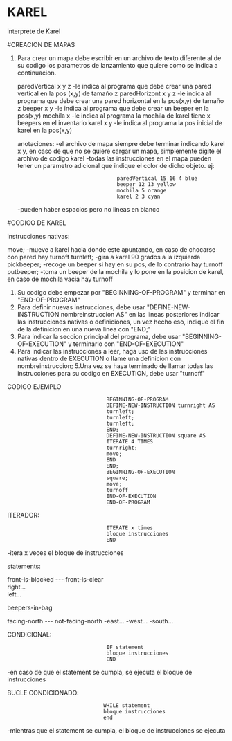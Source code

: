 # KAREL
interprete de Karel

#CREACION DE MAPAS
1. Para crear un mapa debe escribir en un archivo de texto diferente al de su codigo los parametros de lanzamiento 
   que quiere como se indica a continuacion.
   
   paredVertical x y z  -le indica al programa que debe crear una pared vertical en la pos (x,y) de tamaño z
   paredHorizont x y z  -le indica al programa que debe crear una pared horizontal en la pos(x,y) de tamaño z
   beeper x y           -le indica al programa que debe crear un beeper en la pos(x,y)
   mochila x            -le indica al programa la mochila de karel tiene x beepers en el inventario
   karel x y            -le indica al programa la pos inicial de karel en la pos(x,y)
   
   anotaciones:
   -el archivo de mapa siempre debe terminar indicando karel x y, en caso de que no se quiere cargar un mapa, simplemente digite el archivo de codigo karel
   -todas las instrucciones en el mapa pueden tener un parametro adicional que indique el color de dicho objeto. ej:
                                     
                                       paredVertical 15 16 4 blue
                                       beeper 12 13 yellow
                                       mochila 5 orange
                                       karel 2 3 cyan
   
   -pueden haber espacios pero no lineas en blanco

#CODIGO DE KAREL

instrucciones nativas:

move; -mueve a karel hacia donde este apuntando, en caso de chocarse con pared hay turnoff
turnleft; -gira a karel 90 grados a la izquierda
pickbeeper; -recoge un beeper si hay en su pos, de lo contrario hay turnoff
putbeeper;   -toma un beeper de la mochila y lo pone en la posicion de karel, en caso de mochila vacia hay turnoff


1. Su codigo debe empezar por "BEGINNING-OF-PROGRAM" y terminar en "END-OF-PROGRAM"
2. Para definir nuevas instrucciones, debe usar "DEFINE-NEW-INSTRUCTION nombreinstruccion AS" en las lineas posteriores indicar las instrucciones nativas
   o definiciones, un vez hecho eso, indique el fin de la definicion en una nueva linea con "END;"
3. Para indicar la seccion principal del programa, debe usar "BEGINNING-OF-EXECUTION" y terminarlo con "END-OF-EXECUTION"
4. Para indicar las instrucciones a leer, haga uso de las instrucciones nativas dentro de EXECUTION o llame una definicion con nombreinstruccion;
5.Una vez se haya terminado de llamar todas las instrucciones para su codigo en EXECUTION, debe usar "turnoff"

CODIGO EJEMPLO

                                    BEGINNING-OF-PROGRAM
                                    DEFINE-NEW-INSTRUCTION turnright AS
                                    turnleft;
                                    turnleft;
                                    turnleft;
                                    END;
                                    DEFINE-NEW-INSTRUCTION square AS
                                    ITERATE 4 TIMES
                                    turnright;
                                    move;
                                    END
                                    END;
                                    BEGINNING-OF-EXECUTION
                                    square;
                                    move;
                                    turnoff
                                    END-OF-EXECUTION
                                    END-OF-PROGRAM


ITERADOR: 

                                    ITERATE x times 
                                    bloque instrucciones
                                    END
          
-itera x veces el bloque de instrucciones

statements:

front-is-blocked --- front-is-clear       
right...                                                      
left...                                                       
                                                              
beepers-in-bag

facing-north --- not-facing-north
      -east...
      -west...
      -south...
                                                     

CONDICIONAL:

                                    IF statement          
                                    bloque instrucciones
                                    END
       
-en caso de que el statement se cumpla, se ejecuta el bloque de instrucciones

BUCLE CONDICIONADO: 

                                   WHILE statement      
                                   bloque instrucciones
                                   end
                                   
-mientras que el statement se cumpla, el bloque de instrucciones se ejecuta
                                                             
